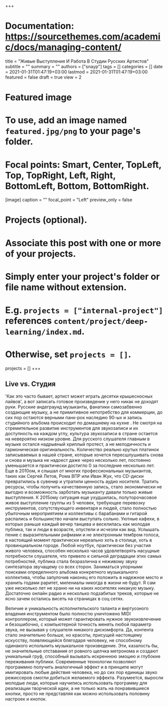 +++
# Documentation: https://sourcethemes.com/academic/docs/managing-content/

title = "Живые Выступления И Работа В Студии Русских Артистов"
subtitle = ""
summary = ""
authors = ["snayp"]
tags = []
categories = []
date = 2021-01-31T01:47:19+03:00
lastmod = 2021-01-31T01:47:19+03:00
featured = false
draft = true
view = 2
# Featured image
# To use, add an image named `featured.jpg/png` to your page's folder.
# Focal points: Smart, Center, TopLeft, Top, TopRight, Left, Right, BottomLeft, Bottom, BottomRight.
[image]
  caption = ""
  focal_point = "Left"
  preview_only = false

# Projects (optional).
#   Associate this post with one or more of your projects.
#   Simply enter your project's folder or file name without extension.
#   E.g. `projects = ["internal-project"]` references `content/project/deep-learning/index.md`.
#   Otherwise, set `projects = []`.
projects = []
+++

## Live vs. Студия

'Как это часто бывает, артист может  играть десятки крышесносных лайвов', а вот записать готовое произведение у него никак не доходят руки. Русские андеграунд музыканты, фанатики самозабвенно создающие музыку, а не примитивное непотребство для коммерции, до сих пор остаются верными панк-рок наследию 90-ых и запись студийного альбома происходит по домашнему на кухне . Не смотря на стремительное развитие инструментов для звукозаписи и их доступность на каждом углу, культура звукозаписи в стране остается на невероятно низком уровне. Для русского слушателя главным в музыке остался надрывный хриплый протест, а не мелодичность и гармоническая оригинальность. Количество реально крутых платинок записываемых в нашей стране, которые хочется пересшлушивать снова и снова и музыка не надоест даже через несколько лет, постоянно уменьшается и практически достигло 0 за последние несколько лет. Еще в 2010ом, я слышал от многих профессиональных музыкантов, таких как Сергей Летов, Рома ВПР или Иван Жук, что CD-диски превратились в сувенир и утратили ценность аудио носителя. Тратить ресурсы, чтобы получить качественную запись, стало экономически не выгодно и возможность зарботать музыканту давали только живые выступления. К 2015ому ситуация еще ухудшилась, полуторочасовое живое выступление группы из 5 человек, требующее перевозку инструментов, сопутствующего инвентаря и людей, стало полностью убыточным мероприятием и коллективы с барабанами и гитарой распались и большинство начали выступать сольно. Уютные кафехи, в которых раньше каждый вечер танцева и веселилась как молодая публика, так и люди в возрасте, опустели и исчезли как вид. Услышать пение с выразительными рифмами и не электронным тембром голоса, в настоящий момент практически нереально хоть в столице, хоть в провинциальном городе. Любой ноутбук, практически без участия живого человека, способен несколько часов удовлетворять насущные потребности слушателя, что привело к сильной деградации этих самых потребностей, публика стала безразлична к неживому звуку синтезатора звучащему со всех сторон. Заниматься упорными поисками определнного альбома конкретного музыкального коллектива, чтобы запулочив наконец его положить в надежное место и хранить годами раритет, милениалы никогда в жизни не будут. Я сам уже несколько лет не храню ни на каких носителях никакую музыку. Достаточно онлайн радио и несколько подзабитых треков, которые не ясно зачем остались висеть на страницах в соц сетях.

 Величие и уникальность исполнительского таланта и виртуозного владения инструментом было полностю уничтожено MIDI контроллером, который может гарантировать нужное звукоизвлечение и безошибочно, с компьютерной точность менять любой параметр звука, не вызывая у слушателя никакого  дискомфорта. Да, контента стало значительно больше, но красоты, присущей настоящему искусству, появляющейся блягодаря человеку, не способному одинакого испольнить музыкальное произведение. Эти, казалость бы, не значительные отставания от ровного щелчка метронома и создают уникальный груф, способный вызывать искреннюю эмоцию и глубокие переживания публики. Современные технологии позволяют программно получить аналогичный эффект и в принципе могут имитировать любые действия человека, но до сих пор единицы звуко режиссеров смогли добиться желаемого эффекта. Разумеется, выросли молодые люди, которые научились использовать программу для реализации творческой идеи, а не только жать на понравившиеся кнопки, просто не представляя как можно использовать половину настроек и кнопок.